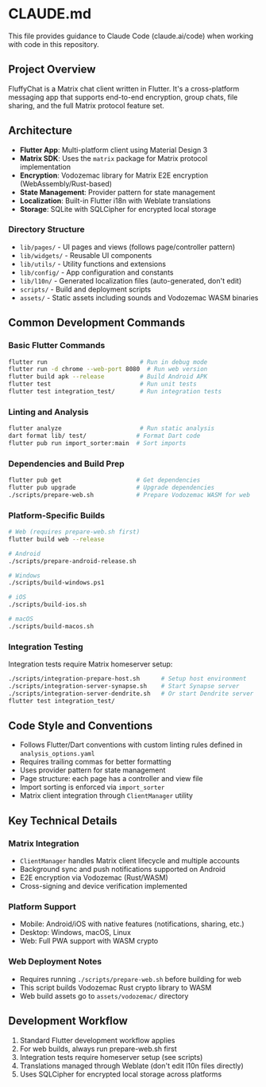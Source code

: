 # CLAUDE.md

This file provides guidance to Claude Code (claude.ai/code) when working with code in this repository.

## Project Overview

FluffyChat is a Matrix chat client written in Flutter. It's a cross-platform messaging app that supports end-to-end encryption, group chats, file sharing, and the full Matrix protocol feature set.

## Architecture

- **Flutter App**: Multi-platform client using Material Design 3
- **Matrix SDK**: Uses the `matrix` package for Matrix protocol implementation
- **Encryption**: Vodozemac library for Matrix E2E encryption (WebAssembly/Rust-based)
- **State Management**: Provider pattern for state management
- **Localization**: Built-in Flutter i18n with Weblate translations
- **Storage**: SQLite with SQLCipher for encrypted local storage

### Directory Structure

- `lib/pages/` - UI pages and views (follows page/controller pattern)
- `lib/widgets/` - Reusable UI components
- `lib/utils/` - Utility functions and extensions
- `lib/config/` - App configuration and constants
- `lib/l10n/` - Generated localization files (auto-generated, don't edit)
- `scripts/` - Build and deployment scripts
- `assets/` - Static assets including sounds and Vodozemac WASM binaries

## Common Development Commands

### Basic Flutter Commands
```bash
flutter run                          # Run in debug mode
flutter run -d chrome --web-port 8080  # Run web version
flutter build apk --release          # Build Android APK
flutter test                         # Run unit tests
flutter test integration_test/       # Run integration tests
```

### Linting and Analysis
```bash
flutter analyze                      # Run static analysis
dart format lib/ test/              # Format Dart code
flutter pub run import_sorter:main  # Sort imports
```

### Dependencies and Build Prep
```bash
flutter pub get                     # Get dependencies
flutter pub upgrade                 # Upgrade dependencies
./scripts/prepare-web.sh            # Prepare Vodozemac WASM for web
```

### Platform-Specific Builds
```bash
# Web (requires prepare-web.sh first)
flutter build web --release

# Android
./scripts/prepare-android-release.sh

# Windows
./scripts/build-windows.ps1

# iOS 
./scripts/build-ios.sh

# macOS
./scripts/build-macos.sh
```

### Integration Testing
Integration tests require Matrix homeserver setup:
```bash
./scripts/integration-prepare-host.sh      # Setup host environment
./scripts/integration-server-synapse.sh    # Start Synapse server
./scripts/integration-server-dendrite.sh   # Or start Dendrite server
flutter test integration_test/
```

## Code Style and Conventions

- Follows Flutter/Dart conventions with custom linting rules defined in `analysis_options.yaml`
- Requires trailing commas for better formatting
- Uses provider pattern for state management
- Page structure: each page has a controller and view file
- Import sorting is enforced via `import_sorter`
- Matrix client integration through `ClientManager` utility

## Key Technical Details

### Matrix Integration
- `ClientManager` handles Matrix client lifecycle and multiple accounts
- Background sync and push notifications supported on Android
- E2E encryption via Vodozemac (Rust/WASM)
- Cross-signing and device verification implemented

### Platform Support
- Mobile: Android/iOS with native features (notifications, sharing, etc.)
- Desktop: Windows, macOS, Linux
- Web: Full PWA support with WASM crypto

### Web Deployment Notes
- Requires running `./scripts/prepare-web.sh` before building for web
- This script builds Vodozemac Rust crypto library to WASM
- Web build assets go to `assets/vodozemac/` directory

## Development Workflow

1. Standard Flutter development workflow applies
2. For web builds, always run prepare-web.sh first
3. Integration tests require homeserver setup (see scripts)
4. Translations managed through Weblate (don't edit l10n files directly)
5. Uses SQLCipher for encrypted local storage across platforms